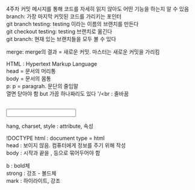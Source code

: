 4주차 
커밋 메시지를 통해 코드를 자세히 읽지 않아도 어떤 기능을 하는지 알 수 있음 <br/>
branch: 가장 마지막 커밋된 코드를 가리키는 포인터<br/>
    git branch testing: testing 이라는 이름의 브랜치를 만든다<br/>
    git checkout testing: testing 브랜치로 옮긴다<br/>
    git branch: 현재 있는 브랜치들을 모두 볼 수 있다<br/>

merge: merge의 결과 = 새로운 커밋. 마스터는 새로운 커밋을 가리킴 <br/>


HTML : Hypertext Markup Language<br/>
head = 문서의 머리통<br/>
body = 문서의 몸통<br/>
p: p = paragrah. 문단의 줄임말<br/>
    열면 닫아야 함 
    but 가끔 하나짜리도 있다 '/<br : 줄바꿈 </p><br/>
    <input place holder = "또 이렇게" ><br/>

hang, charset, style : attribute, 속성<br/>

!DOCTYPE html : document type = html<br/>
head : 보이지 않음. 컴퓨터에게 정보를 주기 위해 작성<br/>
body : 시작과 끝을 <head>, <body> 등으로 묶어두어야 함<br/>

b : bold체<br/>
strong : 강조 - 볼드체<br/>
mark : 하이라이트, 강조<br/>

